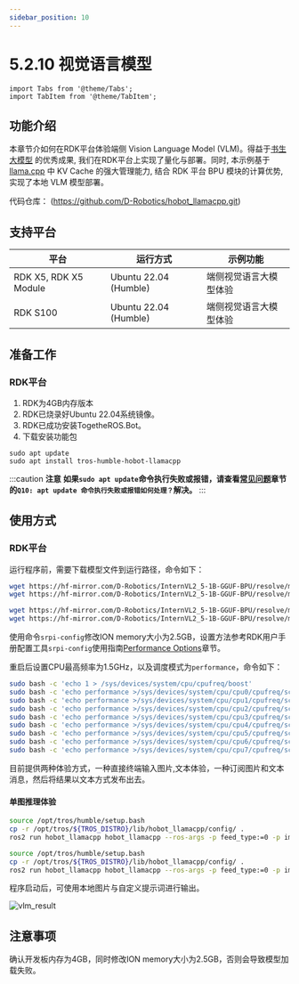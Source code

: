 ```yaml
---
sidebar_position: 10
---
```


# 5.2.10 视觉语言模型

```mdx-code-block
import Tabs from '@theme/Tabs';
import TabItem from '@theme/TabItem';
```

## 功能介绍

本章节介如何在RDK平台体验端侧 Vision Language Model (VLM)。得益于[书生大模型](https://huggingface.co/OpenGVLab/InternVL2_5-1B) 的优秀成果, 我们在RDK平台上实现了量化与部署。同时, 本示例基于 [llama.cpp](https://github.com/ggml-org/llama.cpp) 中 KV Cache 的强大管理能力, 结合 RDK 平台 BPU 模块的计算优势, 实现了本地 VLM 模型部署。

代码仓库： (https://github.com/D-Robotics/hobot_llamacpp.git)

## 支持平台

| 平台                            | 运行方式     | 示例功能           |
| ------------------------------- | ------------ | ------------------ |
| RDK X5, RDK X5 Module | Ubuntu 22.04 (Humble) | 端侧视觉语言大模型体验 |
| RDK S100 | Ubuntu 22.04 (Humble) | 端侧视觉语言大模型体验 |

## 准备工作

### RDK平台

1. RDK为4GB内存版本
2. RDK已烧录好Ubuntu 22.04系统镜像。
3. RDK已成功安装TogetheROS.Bot。
4. 下载安装功能包

```shell
sudo apt update
sudo apt install tros-humble-hobot-llamacpp
```

:::caution **注意**
**如果`sudo apt update`命令执行失败或报错，请查看[常见问题](/docs/08_FAQ/01_hardware_and_system.md)章节的`Q10: apt update 命令执行失败或报错如何处理？`解决。**
:::

## 使用方式

### RDK平台

运行程序前，需要下载模型文件到运行路径，命令如下：

<Tabs groupId="tros-distro">
<TabItem value="x5" label="RDK X5">

```bash
wget https://hf-mirror.com/D-Robotics/InternVL2_5-1B-GGUF-BPU/resolve/main/Qwen2.5-0.5B-Instruct-Q4_0.gguf
wget https://hf-mirror.com/D-Robotics/InternVL2_5-1B-GGUF-BPU/resolve/main/rdkx5/vit_model_int16_v2.bin
```

</TabItem>

<TabItem value="s100" label="RDK S100">

```bash
wget https://hf-mirror.com/D-Robotics/InternVL2_5-1B-GGUF-BPU/resolve/main/Qwen2.5-0.5B-Instruct-Q4_0.gguf
wget https://hf-mirror.com/D-Robotics/InternVL2_5-1B-GGUF-BPU/resolve/main/rdks100/vit_model_int16.hbm
```

</TabItem>

</Tabs>

使用命令`srpi-config`修改ION memory大小为2.5GB，设置方法参考RDK用户手册配置工具`srpi-config`使用指南[Performance Options](https://developer.d-robotics.cc/rdk_doc/System_configuration/srpi-config#performance-options)章节。

重启后设置CPU最高频率为1.5GHz，以及调度模式为`performance`，命令如下：

```bash
sudo bash -c 'echo 1 > /sys/devices/system/cpu/cpufreq/boost'
sudo bash -c 'echo performance >/sys/devices/system/cpu/cpu0/cpufreq/scaling_governor'
sudo bash -c 'echo performance >/sys/devices/system/cpu/cpu1/cpufreq/scaling_governor'
sudo bash -c 'echo performance >/sys/devices/system/cpu/cpu2/cpufreq/scaling_governor'
sudo bash -c 'echo performance >/sys/devices/system/cpu/cpu3/cpufreq/scaling_governor'
sudo bash -c 'echo performance >/sys/devices/system/cpu/cpu4/cpufreq/scaling_governor'
sudo bash -c 'echo performance >/sys/devices/system/cpu/cpu5/cpufreq/scaling_governor'
sudo bash -c 'echo performance >/sys/devices/system/cpu/cpu6/cpufreq/scaling_governor'
sudo bash -c 'echo performance >/sys/devices/system/cpu/cpu7/cpufreq/scaling_governor'
```

目前提供两种体验方式，一种直接终端输入图片,文本体验，一种订阅图片和文本消息，然后将结果以文本方式发布出去。

#### 单图推理体验

<Tabs groupId="tros-distro">
<TabItem value="x5" label="RDK X5">

```bash
source /opt/tros/humble/setup.bash
cp -r /opt/tros/${TROS_DISTRO}/lib/hobot_llamacpp/config/ .
ros2 run hobot_llamacpp hobot_llamacpp --ros-args -p feed_type:=0 -p image:=config/image2.jpg -p image_type:=0 -p user_prompt:="描述一下这张图片." -p model_file_name:=vit_model_int16_v2.bin
```

</TabItem>

<TabItem value="s100" label="RDK S100">

```bash
source /opt/tros/humble/setup.bash
cp -r /opt/tros/${TROS_DISTRO}/lib/hobot_llamacpp/config/ .
ros2 run hobot_llamacpp hobot_llamacpp --ros-args -p feed_type:=0 -p image:=config/image2.jpg -p image_type:=0 -p user_prompt:="描述一下这张图片." -p model_file_name:=vit_model_int16.hbm
```

</TabItem>

</Tabs>

程序启动后，可使用本地图片与自定义提示词进行输出。

![vlm_result](https://rdk-doc.oss-cn-beijing.aliyuncs.com/doc/img/05_Robot_development/02_quick_demo/image/hobot_llamacpp/vlm_result.png)

## 注意事项

确认开发板内存为4GB，同时修改ION memory大小为2.5GB，否则会导致模型加载失败。
